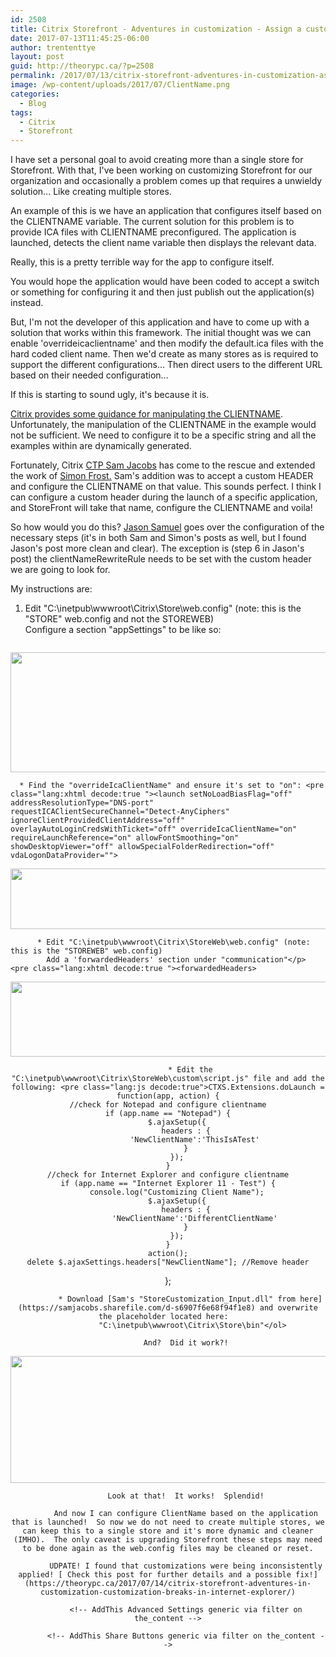 ```yaml
---
id: 2508
title: Citrix Storefront - Adventures in customization - Assign a custom clientname to an application
date: 2017-07-13T11:45:25-06:00
author: trententtye
layout: post
guid: http://theorypc.ca/?p=2508
permalink: /2017/07/13/citrix-storefront-adventures-in-customization-assign-a-custom-clientname-to-an-application/
image: /wp-content/uploads/2017/07/ClientName.png
categories:
  - Blog
tags:
  - Citrix
  - Storefront
---
```

I have set a personal goal to avoid creating more than a single store for Storefront.  With that, I've been working on customizing Storefront for our organization and occasionally a problem comes up that requires a unwieldy solution...  Like creating multiple stores.

An example of this is we have an application that configures itself based on the CLIENTNAME variable.  The current solution for  this problem is to provide ICA files with CLIENTNAME preconfigured.  The application is launched, detects the client name variable then displays the relevant data.

Really, this is a pretty terrible way for the app to configure itself.

You would hope the application would have been coded to accept a switch or something for configuring it and then just publish out the application(s) instead.

But, I'm not the developer of this application and have to come up with a solution that works within this framework.  The initial thought was we can enable 'overrideicaclientname' and then modify the default.ica files with the hard coded client name.  Then we'd create as many stores as is required to support the different configurations...  Then direct users to the different URL based on their needed configuration...

If this is starting to sound ugly, it's because it is.

[Citrix provides some guidance for manipulating the CLIENTNAME](https://www.citrix.com/blogs/2015/07/01/rewriting-the-session-clientname-from-storefront/).  Unfortunately, the manipulation of the CLIENTNAME in the example would not be sufficient.  We need to configure it to be a specific string and all the examples within are dynamically generated.

Fortunately, Citrix [CTP Sam Jacobs](https://www.mycugc.org/blog/passing-parameters-to-&/xendesktop-by-rewriting-the-storefront-clientname) has come to the rescue and extended the work of [Simon Frost.](https://www.citrix.com/blogs/author/simonf/) Sam's addition was to accept a custom HEADER and configure the CLIENTNAME on that value.  This sounds perfect.  I think I can configure a custom header during the launch of a specific application, and StoreFront will take that name, configure the CLIENTNAME and voila!

So how would you do this?  [Jason Samuel](http://www.jasonsamuel.com/2017/03/02/how-to-rewrite-the-client-name-in-citrix-storefront-3-9-using-storefront-sdk/) goes over the configuration of the necessary steps (it's in both Sam and Simon's posts as well, but I found Jason's post more clean and clear).  The exception is (step 6 in Jason's post) the clientNameRewriteRule needs to be set with the custom header we are going to look for.

My instructions are:

  1. Edit "C:\inetpub\wwwroot\Citrix\Store\web.config" (note: this is the "STORE" web.config and not the STOREWEB)  
    Configure a section "appSettings" to be like so:</p> <pre class="lang:xhtml decode:true "><appSettings>
  <add key="clientNameRewriteRule" value="$H'NewClientName' " />
</appSettings></pre>
    
<img class="aligncenter size-full wp-image-2509" src="http://theorypc.ca/wp-content/uploads/2017/07/Store_WebConfig.png" alt="" width="978" height="192" srcset="http://theorypc.ca/wp-content/uploads/2017/07/Store_WebConfig.png 978w, http://theorypc.ca/wp-content/uploads/2017/07/Store_WebConfig-300x59.png 300w, http://theorypc.ca/wp-content/uploads/2017/07/Store_WebConfig-768x151.png 768w" sizes="(max-width: 978px) 100vw, 978px" /> </li> 
    
      * Find the "overrideIcaClientName" and ensure it's set to "on": <pre class="lang:xhtml decode:true "><launch setNoLoadBiasFlag="off" addressResolutionType="DNS-port" requestICAClientSecureChannel="Detect-AnyCiphers" ignoreClientProvidedClientAddress="off" overlayAutoLoginCredsWithTicket="off" overrideIcaClientName="on" requireLaunchReference="on" allowFontSmoothing="on" showDesktopViewer="off" allowSpecialFolderRedirection="off" vdaLogonDataProvider="">
</pre>
        
<img class="aligncenter size-large wp-image-2511" src="http://theorypc.ca/wp-content/uploads/2017/07/overrideIcaClientName-1600x136.png" alt="" width="1140" height="97" srcset="http://theorypc.ca/wp-content/uploads/2017/07/overrideIcaClientName-1600x136.png 1600w, http://theorypc.ca/wp-content/uploads/2017/07/overrideIcaClientName-300x25.png 300w, http://theorypc.ca/wp-content/uploads/2017/07/overrideIcaClientName-768x65.png 768w" sizes="(max-width: 1140px) 100vw, 1140px" /> </li> 
        
          * Edit "C:\inetpub\wwwroot\Citrix\StoreWeb\web.config" (note: this is the "STOREWEB" web.config)  
            Add a 'forwardedHeaders' section under "communication"</p> <pre class="lang:xhtml decode:true "><forwardedHeaders>
   <header name="NewClientName" />
</forwardedHeaders></pre>
            
<img class="aligncenter size-full wp-image-2510" src="http://theorypc.ca/wp-content/uploads/2017/07/forwardedHeaders.png" alt="" width="732" height="120" srcset="http://theorypc.ca/wp-content/uploads/2017/07/forwardedHeaders.png 732w, http://theorypc.ca/wp-content/uploads/2017/07/forwardedHeaders-300x49.png 300w" sizes="(max-width: 732px) 100vw, 732px" /> </li> 
            
              * Edit the "C:\inetpub\wwwroot\Citrix\StoreWeb\custom\script.js" file and add the following: <pre class="lang:js decode:true">CTXS.Extensions.doLaunch =  function(app, action) {
	//check for Notepad and configure clientname
	if (app.name == "Notepad") {
		$.ajaxSetup({
			headers : {
				'NewClientName':'ThisIsATest'
			}
		});
	}
	//check for Internet Explorer and configure clientname
	if (app.name == "Internet Explorer 11 - Test") {
		console.log("Customizing Client Name");
		$.ajaxSetup({
			headers : {
				'NewClientName':'DifferentClientName'
			}
		});
	}
    action();
	delete $.ajaxSettings.headers["NewClientName"]; //Remove header
};
</pre>
            
              * Download [Sam's "StoreCustomization_Input.dll" from here](https://samjacobs.sharefile.com/d-s6907f6e68f94f1e8) and overwrite the placeholder located here:  
                "C:\inetpub\wwwroot\Citrix\Store\bin"</ol> 
            
            And?  Did it work?!
            
<img class="aligncenter size-full wp-image-2512" src="http://theorypc.ca/wp-content/uploads/2017/07/ClientNameHardCode.png" alt="" width="556" height="203" srcset="http://theorypc.ca/wp-content/uploads/2017/07/ClientNameHardCode.png 556w, http://theorypc.ca/wp-content/uploads/2017/07/ClientNameHardCode-300x110.png 300w" sizes="(max-width: 556px) 100vw, 556px" /> 
            
            Look at that!  It works!  Splendid!
            
            And now I can configure ClientName based on the application that is launched!  So now we do not need to create multiple stores, we can keep this to a single store and it's more dynamic and cleaner (IMHO).  The only caveat is upgrading Storefront these steps may need to be done again as the web.config files may be cleaned or reset.
            
            UDPATE! I found that customizations were being inconsistently applied! [ Check this post for further details and a possible fix!](https://theorypc.ca/2017/07/14/citrix-storefront-adventures-in-customization-customization-breaks-in-internet-explorer/)
            
            <!-- AddThis Advanced Settings generic via filter on the_content -->
            
            <!-- AddThis Share Buttons generic via filter on the_content -->
